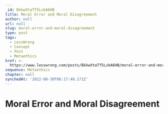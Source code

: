 ```yaml
---
_id: BkkwXtaTf5LvbA6HB
title: Moral Error and Moral Disagreement
author: null
url: null
slug: moral-error-and-moral-disagreement
type: post
tags:
  - LessWrong
  - Concept
  - Post
  - Metaethics
href: >-
  https://www.lesswrong.com/posts/BkkwXtaTf5LvbA6HB/moral-error-and-moral-disagreement
sequence: Metaethics
chapter: null
synchedAt: '2022-08-30T08:17:49.171Z'
---
```

# Moral Error and Moral Disagreement

